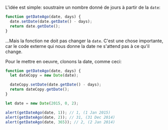 L'idée est simple: soustraire un nombre donné de jours à partir de la `date`:

```js
function getDateAgo(date, days) {
  date.setDate(date.getDate() - days);
  return date.getDate();
}
```

...Mais la fonction ne doit pas changer la `date`. C'est une chose importante, car le code externe qui nous donne la date ne s'attend pas à ce qu'il change.

Pour le mettre en oeuvre, clonons la date, comme ceci:

```js run demo
function getDateAgo(date, days) {
  let dateCopy = new Date(date);

  dateCopy.setDate(date.getDate() - days);
  return dateCopy.getDate();
}

let date = new Date(2015, 0, 2);

alert(getDateAgo(date, 1)); // 1, (1 Jan 2015)
alert(getDateAgo(date, 2)); // 31, (31 Dec 2014)
alert(getDateAgo(date, 365)); // 2, (2 Jan 2014)
```
